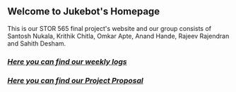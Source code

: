 ## Welcome to Jukebot's Homepage

This is our STOR 565 final project's website and our group consists of Santosh Nukala, Krithik Chitla, Omkar Apte, Anand Hande, Rajeev Rajendran and Sahith Desham.

### *[Here you can find our weekly logs](https://santoshnukala.github.io/jukebot/weeklylogs/)* 

### *[Here you can find our Project Proposal](https://santoshnukala.github.io/jukebot/proposal/)* 
